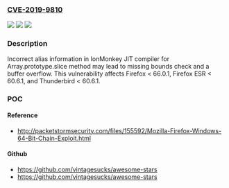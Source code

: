 ### [CVE-2019-9810](https://cve.mitre.org/cgi-bin/cvename.cgi?name=CVE-2019-9810)
![](https://img.shields.io/static/v1?label=Product&message=Thunderbird&color=blue)
![](https://img.shields.io/static/v1?label=Version&message=%3C%2060.6.1%20&color=brighgreen)
![](https://img.shields.io/static/v1?label=Vulnerability&message=IonMonkey%20MArraySlice%20has%20incorrect%20alias%20information&color=brighgreen)

### Description

Incorrect alias information in IonMonkey JIT compiler for Array.prototype.slice method may lead to missing bounds check and a buffer overflow. This vulnerability affects Firefox < 66.0.1, Firefox ESR < 60.6.1, and Thunderbird < 60.6.1.

### POC

#### Reference
- http://packetstormsecurity.com/files/155592/Mozilla-Firefox-Windows-64-Bit-Chain-Exploit.html

#### Github
- https://github.com/vintagesucks/awesome-stars
- https://github.com/vintagesucks/awesome-stars

